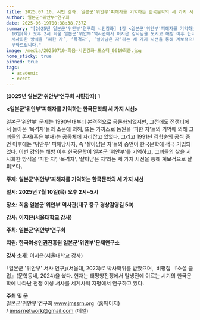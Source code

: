 ```yaml
---
title: 2025.07.10. 시민 강좌. 일본군'위안부'피해자를 기억하는 한국문학의 세 가지 시선
author: 일본군'위안부'연구회
date: 2025-06-19T00:38:38.737Z
summary: "[2025년 일본군'위안부'연구회 시민강좌] 1강 <일본군'위안부'피해자를 기억하는 한국문학의 세 가지 시선> - 7월
  10일(목) 오후 2시 희움 일본군'위안부'역사관에서 이지은 강사님을 모시고 해방 이후 한국문학이 일본군‘위안부’를 기억하고, 그녀들의 삶을
  서사화한 방식을 ‘피한 자’, ‘목격자’, ‘살아남은 자’라는 세 가지 시선을 통해 계보적으로 살펴볼 예정입니다. 많은 관심과 참여
  부탁드립니다."
image: /media/20250710-희움-시민강좌-포스터_0619최종.jpg
home_sticky: true
pinned: true
tags:
  - academic
  - event
---
```

**\[2025년 일본군'위안부'연구회 시민강좌] 1**

**<일본군'위안부'피해자를 기억하는 한국문학의 세 가지 시선>**



일본군‘위안부’ 문제는 1990년대부터 본격적으로 공론화되었지만, 그전에도 전쟁터에서 돌아온 ‘목격자’들의 소문에 의해, 또는 가까스로 동원을 ‘피한 자’들의 기억에 의해 그녀들의 존재(혹은 부재)는 공동체에 자리잡고 있었다. 그리고 1991년 김학순의 공식 증언 이후에는 ‘위안부’ 피해당사자, 즉 ‘살아남은 자’들의 증언이 한국문학에 적극 기입되었다. 이번 강의는 해방 이후 한국문학이 일본군 ‘위안부’를 기억하고, 그녀들의 삶을 서사화한 방식을 ‘피한 자’, ‘목격자’, ‘살아남은 자’라는 세 가지 시선을 통해 계보적으로 살펴본다.



**주제: 일본군'위안부'피해자를 기억하는 한국문학의 세 가지 시선**

**일시: 2025년 7월 10일(목) 오후 2시~5시**

**장소: 희움 일본군'위안부'역사관(대구 중구 경상감영길 50)**

**강사: 이지은(서울대학교 강사)**

**주최: 일본군'위안부'연구회**

**지원: 한국여성인권진흥원 일본군'위안부'문제연구소**

**강사 소개**: 이지은(서울대학교 강사)

｢일본군 '위안부' 서사 연구｣(서울대, 2023)로 박사학위를 받았으며,  비평집 『소셜 클럽』(문학동네, 2024)을 썼다. 현재는 태평양전쟁에서 탈냉전에 이르는 시기의 한국문학에 나타난 전쟁 여성 서사를 세계사적 지평에서 연구하고 있다. 



**주최 및 문**\
일본군'위안부'연구회 www.jmssrn.org  (홈페이지) / jmssrnetwork@gmail.com (메일)